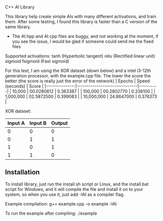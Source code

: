 C++ AI Library

This library help create simple AIs with many different activations, and train them. After some testing, I found this library is faster than a C version of the same
library.

* The AI.hpp and AI.cpp files are buggy, and not working at the moment, if you see the issue, I would be glad if someone could send me the fixed files

Supported activations:
tanh        (Hyperbolic tangent)
relu        (Rectified linear unit)
sigmoid
fsigmoid    (Fast sigmoid)

For this test, I am using the XOR dataset (down below) and a intel i3-12th generation processor, with the example.cpp file. The lower the score the better (the score is really just the error of the network)
| Epochs        | Speed (seconds)               | Score    |
|---------------|-------------------------------|----------|
| 10,000        | 00.0280812                    | 0.363387 |
| 100,000       | 00.2802770                    | 0.338100 |
| 1,000,000     | 02.5872500                    | 0.399083 |
| 10,000,000    | 24.8647000                    | 0.376373 |

XOR dataset:

| Input A | Input B | Output |
|---------|---------|--------|
| 0       | 0       | 0      |
| 0       | 1       | 1      |
| 1       | 0       | 1      |
| 1       | 1       | 0      |

Installation
------------

To install library, just run the install.sh script or Linux, and the install.bat script for Windows, and it will compile the file and install it on to your system, so when you use it, just add -lAI as a compiler flag.

Example compilation:
g++ example.cpp -o example -lAI

To run the example after compiling:
./example

